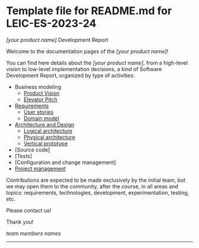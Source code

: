 # Template file for README.md for LEIC-ES-2023-24 

_[your product name]_ Development Report

Welcome to the documentation pages of the _[your product name]_!

You can find here details about the _[your product name]_, from a high-level vision to low-level implementation decisions, a kind of Software Development Report, organized by type of activities: 

* Business modeling 
  * [Product Vision](#ProductVision)
  * [Elevator Pitch](ElevatorPitch)
* [Requirements](#Requirements)
  * [User stories](#User-stories)
  * [Domain model](#Domain-model)
* [Architecture and Design](#ArchitectureAndDesign)
  * [Logical architecture](#LogicalArchitecture)
  * [Physical architecture](#PhysicalArchitecture)
  * [Vertical prototype](#Prototype)
* [Source code]
* [Tests]
* [Configuration and change management]
* [Project management](#ProjectManagement)

Contributions are expected to be made exclusively by the initial team, but we may open them to the community, after the course, in all areas and topics: requirements, technologies, development, experimentation, testing, etc.

Please contact us!

Thank you!

*team members names*

---

